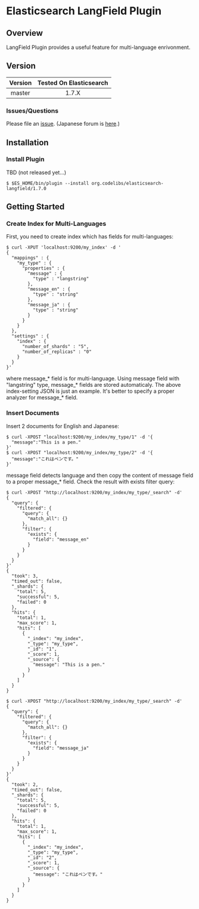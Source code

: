 Elasticsearch LangField Plugin
=======================

## Overview

LangField Plugin provides a useful feature for multi-language enrivonment.

## Version

| Version   | Tested On Elasticsearch |
|:---------:|:-----------------------:|
| master    | 1.7.X                   |

### Issues/Questions

Please file an [issue](https://github.com/codelibs/elasticsearch-langfield/issues "issue").
(Japanese forum is [here](https://github.com/codelibs/codelibs-ja-forum "here").)

## Installation

### Install Plugin

TBD (not released yet...)

    $ $ES_HOME/bin/plugin --install org.codelibs/elasticsearch-langfield/1.7.0

## Getting Started

### Create Index for Multi-Languages

First, you need to create index which has fields for multi-languages:

    $ curl -XPUT 'localhost:9200/my_index' -d '
    {
      "mappings" : {
        "my_type" : {
          "properties" : {
            "message" : {
              "type" : "langstring"
            },
            "message_en" : {
              "type" : "string"
            },
            "message_ja" : {
              "type" : "string"
            }
          }
        }
      },
      "settings" : {
        "index" : {
          "number_of_shards" : "5",
          "number_of_replicas" : "0"
        }
      }
    }'

where message\_\* field is for multi-language.
Using message field with "langstring" type, message\_\* fields are stored automaticaly.
The above index-setting JSON is just an example. 
It's better to specify a proper analyzer for message\_\* field.

### Insert Documents

Insert 2 documents for English and Japanese:

    $ curl -XPOST "localhost:9200/my_index/my_type/1" -d '{
      "message":"This is a pen."
    }'
    $ curl -XPOST "localhost:9200/my_index/my_type/2" -d '{
      "message":"これはペンです。"
    }'

message field detects language and then copy the content of message field to a proper message\_\* field.
Check the result with exists filter query:

    $ curl -XPOST "http://localhost:9200/my_index/my_type/_search" -d'
    {
      "query": {
        "filtered": {
          "query": {
            "match_all": {}
          },
          "filter": {
            "exists": {
              "field": "message_en"
            }
          }
        }
      }
    }'
    {
      "took": 3,
      "timed_out": false,
      "_shards": {
        "total": 5,
        "successful": 5,
        "failed": 0
      },
      "hits": {
        "total": 1,
        "max_score": 1,
        "hits": [
          {
            "_index": "my_index",
            "_type": "my_type",
            "_id": "1",
            "_score": 1,
            "_source": {
              "message": "This is a pen."
            }
          }
        ]
      }
    }

    $ curl -XPOST "http://localhost:9200/my_index/my_type/_search" -d'
    {
      "query": {
        "filtered": {
          "query": {
            "match_all": {}
          },
          "filter": {
            "exists": {
              "field": "message_ja"
            }
          }
        }
      }
    }'
    {
      "took": 2,
      "timed_out": false,
      "_shards": {
        "total": 5,
        "successful": 5,
        "failed": 0
      },
      "hits": {
        "total": 1,
        "max_score": 1,
        "hits": [
          {
            "_index": "my_index",
            "_type": "my_type",
            "_id": "2",
            "_score": 1,
            "_source": {
              "message": "これはペンです。"
            }
          }
        ]
      }
    }
